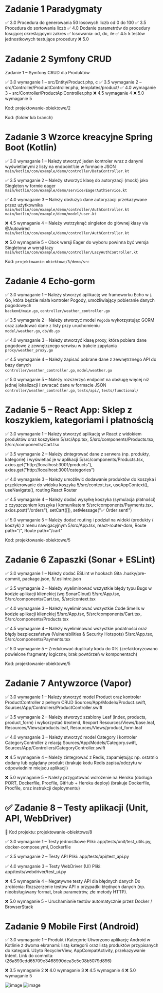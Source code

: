# Zadanie 1 Paradygmaty
✅ 3.0 Procedura do generowania 50 losowych liczb od 0 do 100
✅ 3.5 Procedura do sortowania liczb
✅ 4.0 Dodanie parametrów do procedury losującej określającymi zakres
✅ losowania: od, do, ile
✅ 4.5 5 testów jednostkowych testujące procedury
❌ 5.0  


# Zadanie 2 Symfony CRUD

Zadanie 1 – Symfony CRUD dla Produktów

✅ 3.0 wymaganie 1 – src/Entity/Product.php, c
✅ 3.5 wymaganie 2 – src/Controller/ProductController.php, templates/product/
✅ 4.0 wymaganie 3 – src/Controller/ProductApiController.php
❌ 4.5 wymaganie 4 
❌ 5.0 wymaganie 5 

Kod: projektowanie-obiektowe/2

Kod: (folder lub branch)


# Zadanie 3 Wzorce kreacyjne Spring Boot (Kotlin)

✅ 3.0 wymaganie 1 – Należy stworzyć jeden kontroler wraz z danymi wyświetlanymi z listy na endpoint’cie w formacie JSON  
`main/kotlin/com/example/demo/controller/DataController.kt`

✅ 3.5 wymaganie 2 – Należy stworzyć klasę do autoryzacji (mock) jako Singleton w formie eager  
`main/kotlin/com/example/demo/service/EagerAuthService.kt`

✅ 4.0 wymaganie 3 – Należy obsłużyć dane autoryzacji przekazywane przez użytkownika  
`main/kotlin/com/example/demo/controller/AuthController.kt`  
`main/kotlin/com/example/demo/model/user.kt`

❌ 4.5 wymaganie 4 – Należy wstrzyknąć singleton do głównej klasy via @Autowired  
`main/kotlin/com/example/demo/controller/AuthController.kt` 

❌ 5.0 wymaganie 5 – Obok wersji Eager do wyboru powinna być wersja Singletona w wersji lazy  
`main/kotlin/com/example/demo/controller/LazyAuthController.kt` 

Kod: `projektowanie-obiektowe/3/demo/src`




# Zadanie 4 Echo-gorm

✅ 3.0 wymaganie 1 – Należy stworzyć aplikację we frameworku Echo w j. Go, która będzie miała kontroler Pogody, umożliwiający pobieranie danych pogodowych  
`backend/main.go`, `controller/weather_controller.go`

✅ 3.5 wymaganie 2 – Należy stworzyć model `Pogoda` wykorzystując GORM oraz załadować dane z listy przy uruchomieniu  
`model/weather.go`, `db/db.go`

✅ 4.0 wymaganie 3 – Należy stworzyć klasę proxy, która pobiera dane pogodowe z zewnętrznego serwisu w trakcie zapytania  
`proxy/weather_proxy.go`

✅ 4.5 wymaganie 4 – Należy zapisać pobrane dane z zewnętrznego API do bazy danych   
`controller/weather_controller.go`, `model/weather.go`

✅ 5.0 wymaganie 5 – Należy rozszerzyć endpoint na obsługę więcej niż jednej lokalizacji i zwracać dane w formacie JSON  
`controller/weather_controller.go`, `tests/api/`, `tests/functional/`


# Zadanie 5 – React App: Sklep z koszykiem, kategoriami i płatnością

✅ 3.0 wymaganie 1 – Należy stworzyć aplikację w React z widokiem produktów oraz koszykiem
5/src/App.tsx, 5/src/components/Products.tsx, 5/src/components/Cart.tsx

✅ 3.5 wymaganie 2 – Należy zintegrować dane z serwera (np. produkty, kategorie) i wyświetlać je w aplikacji
5/src/components/Products.tsx, axios.get("http://localhost:3001/products"), axios.get("http://localhost:3001/categories")

✅ 4.0 wymaganie 3 – Należy umożliwić dodawanie produktów do koszyka i przekierowanie do widoku koszyka
5/src/context.tsx, useAppContext(), useNavigate(), routing React Router

✅ 4.5 wymaganie 4 – Należy dodać wysyłkę koszyka (symulacja płatności) z czyszczeniem koszyka i komunikatem
5/src/components/Payments.tsx, axios.post("/orders"), setCart([]), setMessage("✅ Order sent!")

✅ 5.0 wymaganie 5 – Należy dodać routing i podział na widoki (produkty / koszyk) z menu nawigacyjnym
5/src/App.tsx, react-router-dom, Route path="/", Route path="/cart"

Kod: projektowanie-obiektowe/5



# Zadanie 6 Zapaszki (Sonar + ESLint)

✅ 3.0 wymaganie 1 – Należy dodać ESLint w hookach Gita
.husky/pre-commit, package.json, 5/.eslintrc.json

✅ 3.5 wymaganie 2 – Należy wyeliminować wszystkie błędy typu Bugs w kodzie aplikacji klienckiej (wg SonarCloud)
5/src/App.tsx, 5/src/components/Cart.tsx, 5/src/context.tsx

✅ 4.0 wymaganie 3 – Należy wyeliminować wszystkie Code Smells w kodzie aplikacji klienckiej
5/src/App.tsx, 5/src/components/Cart.tsx, 5/src/components/Products.tsx

✅ 4.5 wymaganie 4 – Należy wyeliminować wszystkie podatności oraz błędy bezpieczeństwa (Vulnerabilities & Security Hotspots)
5/src/App.tsx, 5/src/components/Payments.tsx

✅ 5.0 wymaganie 5 – Zredukować duplikaty kodu do 0%
(zrefaktoryzowano powielone fragmenty logiczne; brak powtórzeń w komponentach)

Kod: projektowanie-obiektowe/5


# Zadanie 7 Antywzorce (Vapor)

✅ 3.0 wymaganie 1 – Należy stworzyć model Product oraz kontroler ProductController z pełnym CRUD
Sources/App/Models/Product.swift, Sources/App/Controllers/ProductController.swift

✅ 3.5 wymaganie 2 – Należy stworzyć szablony Leaf (index, products, product_form) i wykorzystać #extend, #export
Resources/Views/base.leaf, Resources/Views/products.leaf, Resources/Views/product_form.leaf

✅ 4.0 wymaganie 3 – Należy stworzyć model Category i kontroler CategoryController z relacją
Sources/App/Models/Category.swift, Sources/App/Controllers/CategoryController.swift

❌ 4.5 wymaganie 4 – Należy zintegrować z Redis, zapamiętując np. ostatnio dodany lub oglądany produkt
(brakuje kodu Redis zapisu/odczytu w odpowiednim miejscu aplikacji)

❌ 5.0 wymaganie 5 – Należy przygotować wdrożenie na Heroku (obsługa PORT, Dockerfile, Procfile, GitHub + Heroku deploy)
(brakuje Dockerfile, Procfile, oraz instrukcji deploymentu)

# ✅ Zadanie 8 – Testy aplikacji (Unit, API, WebDriver)
📁 Kod projektu:
projektowanie-obiektowe/8

✅ 3.0 wymaganie 1 – Testy jednostkowe
Pliki:
app/tests/unit/test_utils.py, docker-compose.yml, Dockerfile

✅ 3.5 wymaganie 2 – Testy API
Pliki:
app/tests/api/test_api.py

✅ 4.0 wymaganie 3 – Testy WebDriver (UI)
Pliki:
app/tests/webdriver/test_ui.py

❌ 4.5 wymaganie 4 – Negatywne testy API dla błędnych danych
Do zrobienia:
Rozszerzenie testów API o przypadki błędnych danych (np. nieobsługiwany format, brak parametrów, złe metody HTTP).

❌ 5.0 wymaganie 5 – Uruchamianie testów automatycznie przez Docker / BrowserStack


# Zadanie 9 Mobile First (Android)
✅ 3.0 wymaganie 1 – Produkt i Kategorie
Utworzono aplikację Android w Kotlinie z dwoma ekranami: listą kategorii oraz listą produktów przypisanych do kategorii. Użyto RecyclerView, AppCompatActivity, przekazywanie Intent.
Link do commita: (26a893edd65709e3468990dea3e5c08b5079d896)

❌ 3.5 wymaganie 2
❌ 4.0 wymaganie 3
❌ 4.5 wymaganie 4
❌ 5.0 wymaganie 5


![image](https://github.com/user-attachments/assets/f3a308b2-afdc-47fe-b0ce-a4fe135beac9)
![image](https://github.com/user-attachments/assets/cdd67cd6-dbd2-49a5-94f8-a2dff3adb024)

